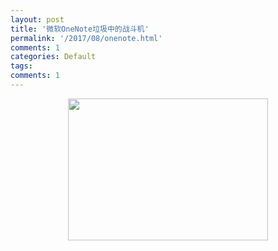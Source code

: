 ```yaml
---
layout: post
title: '微软OneNote垃圾中的战斗机'
permalink: '/2017/08/onenote.html'
comments: 1
categories: Default
tags: 
comments: 1
---
```

<div class="separator" style="clear: both; text-align: center;"><a href="https://3.bp.blogspot.com/-Kr-g5ABhEVg/WYM32u1wCkI/AAAAAAABOVY/AAwoLbWewvIIAWIBHyOrdmF4RyQ9WzTbACLcBGAs/s1600/TIM%25E6%2588%25AA%25E5%259B%25BE20170803224319.jpg" imageanchor="1" style="margin-left: 1em; margin-right: 1em;"><img border="0" data-original-height="843" data-original-width="1185" height="227" src="https://3.bp.blogspot.com/-Kr-g5ABhEVg/WYM32u1wCkI/AAAAAAABOVY/AAwoLbWewvIIAWIBHyOrdmF4RyQ9WzTbACLcBGAs/s320/TIM%25E6%2588%25AA%25E5%259B%25BE20170803224319.jpg" width="320"/></a></div>

  